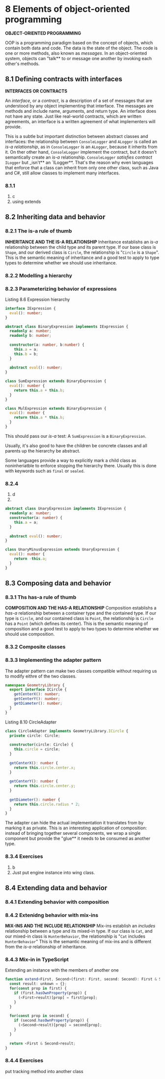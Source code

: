 # 8 Elements of object-oriented programming

**OBJECT-ORIENTED PROGRAMMING**

OOP is a programming paradigm based on the concept of objects, which contain both data and code. The data is the state of the object. The code is one or more methods, also known as _messages_. In an object-oriented system, objects can "talk** to or message one another by invoking each other's methods.

## 8.1 Defining contracts with interfaces

**INTERFACES OR CONTRACTS**

An _interface_, or a _contract_, is a description of a set of messages that are understood by any object implementing that interface. The messages are methods and include name, arguments, and return type. An interface does not have any state. Just like real-world contracts, which are written agreements, an interface is a written agreement of what implementers will provide.

This is a subtle but important distinction between abstract classes and interfaces: the relationship between `ConsoleLogger` and `ALogger` is called an _is-a relationship_, as in `ConsoleLogger` is an `ALogger`, because it inherits from it. On ther other hand, `ConsoleLogger` implement the contract, but it doesn't semantically create an _is-a_ relationship. `ConsoleLogger` _satisfies contract_ `ILogger` but _isn't** an `ILogger**. That's the reason why even languages that enforce that a class can inherit from only one other class, such as Java and C#, still allow classes to implement many interfaces. 

### 8.1.1

1. c
2. using extends 

## 8.2 Inheriting data and behavior

### 8.2.1 The is-a rule of thumb

**INHERITANCE AND THE IS-A RELATIONSHIP** Inheritance establishs an _is-a_ relationship between the child type and its parent type. If our base class is `Shape`, and our derived class is `Circle`, the relationship is "`Circle` is a `Shape`". This is the semantic meaning of inheritance and a good test to apply to type types to determine whether we should use inheritance.

### 8.2.2 Modelling a hierarchy

### 8.2.3 Parameterizing behavior of expressions

Listing 8.6 Expression hierarchy

```typescript
interface IExpression {
  eval(): number;
}

abstract class BinaryExpression implements IExpression {
  readonly a: number;
  readonly b: number;
  
  constructor(a: number, b:number) {
    this.a = a;
    this.b = b;
  }
  
  abstract eval(): number;
}

class SumExpression extends BinaryExpression {
  eval(): number {
    return this.a + this.b;
  }
}

class MulExpression extends BinaryExpression {
  eval(): number {
    return this.a * this.b;
  }
}
```

This should pass our _is-a_ test: A `SumExpression` is a `BinaryExpression`.

Usually, it's also good to have the children be concrete classes and all parents up the hierarchy be abstract.

Some languages provide a way to explicitly mark a child class as noninheriatble to enforce stopping the hierarchy there. Usually this is done with keywords such as `final` or `sealed`.

### 8.2.4

1. d
2. 

```typescript
abstract class UnaryExpression implements IExpression {
  readonly a: number;
  constructor(a: number) {
    this.a = a;
  }
  
  abstract eval(): number;
}

class UnaryMinusExpression extends UnaryExpression {
  eval(): number {
    return -this.a;
  }
}
```

## 8.3 Composing data and behavior

### 8.3.1 Ths has-a rule of thumb

**COMPOSITION AND THE HAS-A RELATIONSHIP** Composition establishs a _has-a_ relationship between a container type and the contained type. If our type is `Circle`, and our contained class is `Point`, the relationship is `Circle` has a `Point` (which defines its center). This is the semantic meaning of composition and a good test to apply to two types to determine whether we should use composition.

### 8.3.2 Composite classes

### 8.3.3 Implementing the adapter pattern

The adapter pattern can make two classes compatible without requiring us to modify eithre of the two classes.


```typescript
namespace GeometryLibrary {
  export interface ICircle {
    getCenterX(): number;
    getCenterY(): number;
    getDiameter(): number;
  }
}
```

Listing 8.10 CircleAdapter

```typescript
class CircleAdapter implements GeometryLibrary.ICircle {
  private circle: Circle;
  
  constructor(circle: Circle) {
    this.circle = circle; 
  }
  
  getCenterX(): number {
    return this.circle.center.x;
  }
  
  getCenterY(): number {
    return this.circle.center.y;
  }
  
  getDiameter(): number {
    return this.circle.radius * 2; 
  }
}
```

The adapter can hide the actual implementation it translates from by marking it as private. This is an interesting application of composition: instead of bringing together several components, we wrap a single component but provide the "glue** it needs to be consumed as another type.

### 8.3.4 Exercises

1. b
2. Just put engine instance into wing class.

## 8.4 Extending data and behavior

### 8.4.1 Extending behavior with composition

### 8.4.2 Extenidng behavior with mix-ins

**MIX-INS AND THE INCLUDE RELATIONSHIP** Mix-ins establish an _includes_ relationship between a type and its mixed-in type. If our class is `Cat`, and our mixed-in class is `HunterBehavior`, the relationship is "`Cat` includes `HunterBehavior`" This is the semantic meaning of mix-ins and is different from the _is-a_ relationship of inheritance.

### 8.4.3 Mix-in in TypeScript

Extending an instance with the members of another one

```typescript
function extend<First, Second>(first: First, second: Second): First & Second {
  const result: unkown = {};
  for(const prop in first) {
    if (first.hasOwnProperty(prop)) {
      (<First>result)[prop] = first[prop];
    }
  }
  
  for(const prop in second) {
    if (second.hasOwnProperty(prop)) {
      (<Second>result)[prop] = second[prop];
    }  
  }
  
  return <First & Second>result;
}
```

### 8.4.4 Exercises

put tracking method into another class


